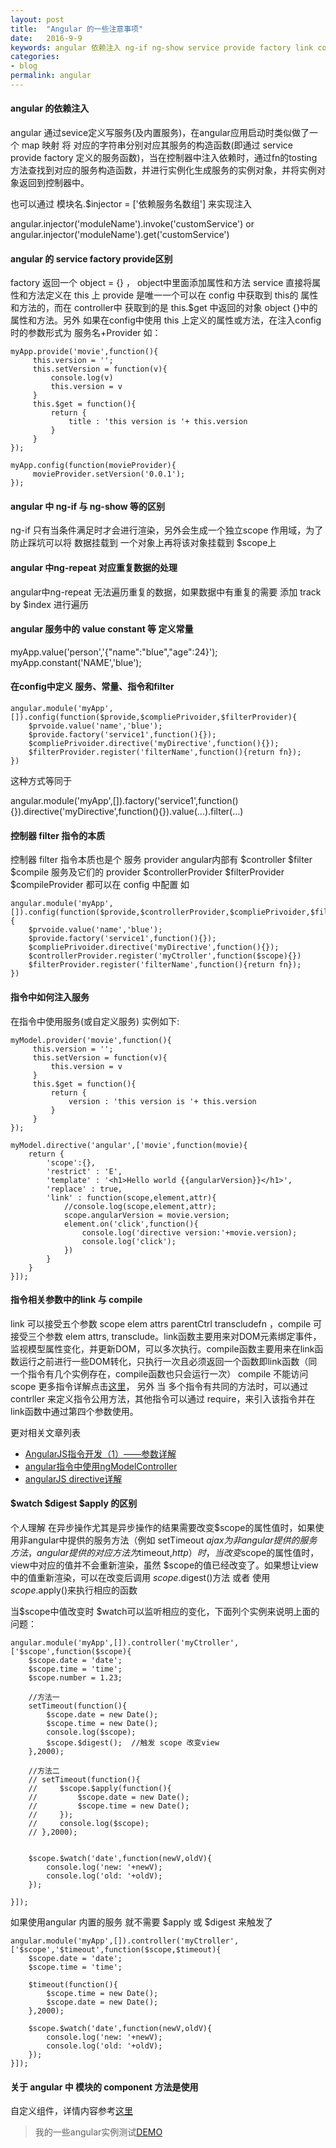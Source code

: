 ```yaml
---
layout: post
title:  "Angular 的一些注意事项"
date:   2016-9-9
keywords: angular 依赖注入 ng-if ng-show service provide factory link compile 区别
categories:
- blog
permalink: angular
---
```



#### angular 的依赖注入

angular 通过sevice定义写服务(及内置服务)，在angular应用启动时类似做了一个 map 映射 将 对应的字符串分别对应其服务的构造函数(即通过 service provide factory 定义的服务函数)，当在控制器中注入依赖时，通过fn的tosting方法查找到对应的服务构造函数，并进行实例化生成服务的实例对象，并将实例对象返回到控制器中。

也可以通过 模块名.$injector = ['依赖服务名数组'] 来实现注入

angular.injector('moduleName').invoke('customService') or angular.injector('moduleName').get('customService')


#### angular 的 service factory  provide区别

factory  返回一个 object = {} ， object中里面添加属性和方法
service  直接将属性和方法定义在 this 上
provide  是唯一一个可以在 config 中获取到 this的 属性和方法的，而在 controller中 获取到的是 this.$get 中返回的对象 object {}中的属性和方法。另外 如果在config中使用 this 上定义的属性或方法，在注入config时的参数形式为 服务名+Provider 如：

    myApp.provide('movie',function(){
         this.version = '';
         this.setVersion = function(v){
             console.log(v)
             this.version = v
         }
         this.$get = function(){
             return {
                 title : 'this version is '+ this.version
             }
         }
    });

    myApp.config(function(movieProvider){
         movieProvider.setVersion('0.0.1');
    });




####  angular 中 ng-if 与 ng-show 等的区别

ng-if 只有当条件满足时才会进行渲染，另外会生成一个独立scope 作用域，为了防止踩坑可以将 数据挂载到 一个对象上再将该对象挂载到 $scope上

#### angular 中ng-repeat 对应重复数据的处理

angular中ng-repeat 无法遍历重复的数据，如果数据中有重复的需要 添加 track by $index 进行遍历


#### angular 服务中的 value constant 等 定义常量

myApp.value('person','{"name":"blue","age":24}');
myApp.constant('NAME','blue');


#### 在config中定义 服务、常量、指令和filter

    angular.module('myApp',[]).config(function($provide,$compliePrivoider,$filterProvider){
        $prvoide.value('name','blue');
        $provide.factory('service1',function(){});
        $compliePrivoider.directive('myDirective',function(){});
        $filterProvider.register('filterName',function(){return fn});
    })

   这种方式等同于

   angular.module('myApp',[]).factory('service1',function(){}).directive('myDirective',function(){}).value(...).filter(...)


#### 控制器 filter 指令的本质

控制器 filter 指令本质也是个 服务 provider  angular内部有 $controller $filter $compile 服务及它们的 provider $controllerProvider $filterProvider $compileProvider 都可以在 config 中配置 如

    angular.module('myApp',[]).config(function($provide,$controllerProvider,$compliePrivoider,$filterProvider){
        $prvoide.value('name','blue');
        $provide.factory('service1',function(){});
        $compliePrivoider.directive('myDirective',function(){});
        $controllerProvider.register('myCtroller',function($scope){})
        $filterProvider.register('filterName',function(){return fn});
    })


#### 指令中如何注入服务

在指令中使用服务(或自定义服务) 实例如下:


    myModel.provider('movie',function(){
         this.version = '';
         this.setVersion = function(v){
             this.version = v
         }
         this.$get = function(){
             return {
                 version : 'this version is '+ this.version
             }
         }
    });

    myModel.directive('angular',['movie',function(movie){
        return {
            'scope':{},
            'restrict' : 'E',
            'template' : '<h1>Hello world {{angularVersion}}</h1>',
            'replace' : true,
            'link' : function(scope,element,attr){
                //console.log(scope,element,attr);
                scope.angularVersion = movie.version;
                element.on('click',function(){
                    console.log('directive version:'+movie.version);
                    console.log('click');
                })
            }
        }
    }]);




#### 指令相关参数中的link 与 compile

link 可以接受五个参数 scope elem attrs parentCtrl transcludefn ，compile 可接受三个参数 elem attrs, transclude。link函数主要用来对DOM元素绑定事件，监视模型属性变化，并更新DOM，可以多次执行。compile函数主要用来在link函数运行之前进行一些DOM转化，只执行一次且必须返回一个函数即link函数（同一个指令有几个实例存在，compile函数也只会运行一次）
compile 不能访问 scope 更多指令详解点击[这里](https://segmentfault.com/a/1190000004956878)， 另外 当 多个指令有共同的方法时，可以通过 contrller 来定义指令公用方法，其他指令可以通过 require，来引入该指令并在link函数中通过第四个参数使用。



更对相关文章列表

- [AngularJS指令开发（1）——参数详解](https://segmentfault.com/a/1190000003937942)
- [angular指令中使用ngModelController](http://www.cnblogs.com/liulangmao/p/4110137.html)
- [angularJS directive详解](http://my.oschina.net/u/1992917/blog/406421)




#### $watch $digest $apply 的区别

个人理解 在异步操作尤其是异步操作的结果需要改变$scope的属性值时，如果使用非angular中提供的服务方法（例如 setTimeout $ajax 为非angular提供的服务方法，angular提供的对应方法为$timeout,$http）时，当改变$scope的属性值时，view中对应的值并不会重新渲染，虽然 $scope的值已经改变了。如果想让view中的值重新渲染，可以在改变后调用 $scope.$digest()方法 或者 使用 $scope.$apply()来执行相应的函数

当$scope中值改变时 $watch可以监听相应的变化，下面列个实例来说明上面的问题：

    angular.module('myApp',[]).controller('myCtroller',['$scope',function($scope){
        $scope.date = 'date';
        $scope.time = 'time';
        $scope.number = 1.23;

        //方法一
        setTimeout(function(){
            $scope.date = new Date();
            $scope.time = new Date();
            console.log($scope);
            $scope.$digest();  //触发 scope 改变view
        },2000);

        //方法二
        // setTimeout(function(){
        //     $scope.$apply(function(){
        //         $scope.date = new Date();
        //         $scope.time = new Date();
        //     });
        //     console.log($scope);
        // },2000);


        $scope.$watch('date',function(newV,oldV){
            console.log('new: '+newV);
            console.log('old: '+oldV);
        });

    }]);


如果使用angular 内置的服务 就不需要 $apply 或 $digest 来触发了

    angular.module('myApp',[]).controller('myCtroller',['$scope','$timeout',function($scope,$timeout){
        $scope.date = 'date';
        $scope.time = 'time';

        $timeout(function(){
            $scope.time = new Date();
            $scope.date = new Date();
        },2000);

        $scope.$watch('date',function(newV,oldV){
            console.log('new: '+newV);
            console.log('old: '+oldV);
        });
    }]);



#### 关于 angular 中 模块的 component 方法是使用

自定义组件，详情内容参考[这里](https://github.com/Jocs/jocs.github.io/issues/3)


> 我的一些angular实例测试[DEMO](https://github.com/CooLNuanfeng/angular-demos)
